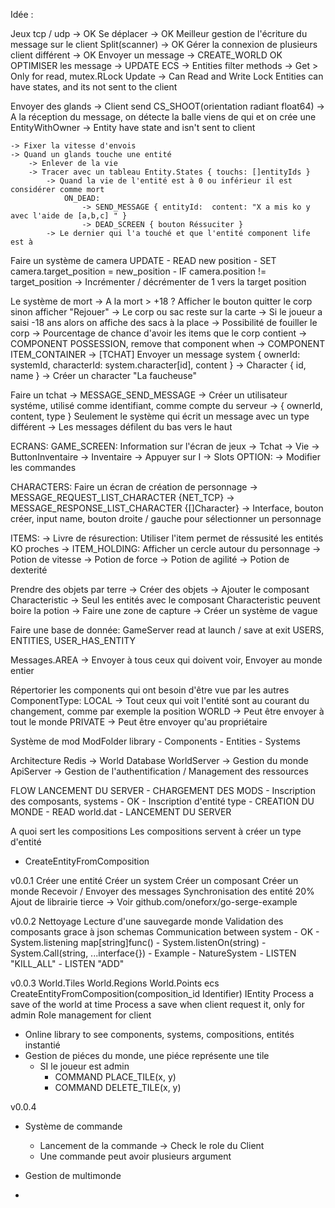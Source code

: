 Idée :

Jeux tcp / udp -> OK
Se déplacer -> OK
Meilleur gestion de l'écriture du message sur le client Split(scanner) -> OK
Gérer la connexion de plusieurs client différent -> OK
Envoyer un message -> CREATE_WORLD OK
OPTIMISER les message -> UPDATE
    ECS
        -> Entities filter methods
            -> Get > Only for read, mutex.RLock Update -> Can Read and Write Lock
Entities can have states, and its not sent to the client

Envoyer des glands
    -> Client send CS_SHOOT(orientation radiant float64)
        -> A la réception du message, on détecte la balle viens de qui et on crée une EntityWithOwner
    -> Entity have state and isn't sent to client

    -> Fixer la vitesse d'envois
    -> Quand un glands touche une entité
        -> Enlever de la vie
        -> Tracer avec un tableau Entity.States { touchs: []entityIds }
            -> Quand la vie de l'entité est à 0 ou inférieur il est considérer comme mort
                ON_DEAD:
                    -> SEND_MESSAGE { entityId:  content: "X a mis ko y avec l'aide de [a,b,c] " }
                    -> DEAD_SCREEN { bouton Réssuciter }
            -> Le dernier qui l'a touché et que l'entité component life est à 
            

Faire un système de camera
    UPDATE
        - READ new position
        - SET camera.target_position = new_position
        - IF camera.position != target_position
            -> Incrémenter / décrémenter de 1 vers la target position


Le système de mort
    -> A la mort > +18 ? Afficher le bouton quitter le corp sinon afficher "Rejouer"
    -> Le corp ou sac reste sur la carte
    -> Si le joueur a saisi -18 ans alors on affiche des sacs à la place
    -> Possibilité de fouiller le corp -> Pourcentage de chance d'avoir les items que le corp contient
    -> COMPONENT POSSESSION, remove that component when 
    -> COMPONENT ITEM_CONTAINER
    -> [TCHAT] Envoyer un message system { ownerId: systemId, characterId: system.character[id], content }
        -> Character { id, name }
            -> Créer un character "La faucheuse"


Faire un tchat
    -> MESSAGE_SEND_MESSAGE
        -> Créer un utilisateur systéme, utilisé comme identifiant, comme compte du serveur
        -> { ownerId, content, type } Seulement le système qui écrit un message avec un type différent
        -> Les messages défilent du bas vers le haut


ECRANS:
GAME_SCREEN: Information sur l'écran de jeux
    -> Tchat
    -> Vie
    -> ButtonInventaire -> Inventaire -> Appuyer sur I
    -> Slots
OPTION:
    -> Modifier les commandes

CHARACTERS: Faire un écran de création de personnage
    -> MESSAGE_REQUEST_LIST_CHARACTER {NET_TCP}
    -> MESSAGE_RESPONSE_LIST_CHARACTER {[]Character}
    -> Interface, bouton créer, input name, bouton droite / gauche pour sélectionner un personnage

ITEMS:
    -> Livre de résurection: Utiliser l'item permet de réssusité les entités KO proches
        -> ITEM_HOLDING: Afficher un cercle autour du personnage
    -> Potion de vitesse
    -> Potion de force
    -> Potion de agilité
    -> Potion de dexterité

Prendre des objets par terre
-> Créer des objets
-> Ajouter le composant Characteristic
-> Seul les entités avec le composant Characteristic peuvent boire la potion
-> Faire une zone de capture
    -> Créer un système de vague

Faire une base de donnée:
    GameServer read at launch / save at exit
    USERS, ENTITIES, USER_HAS_ENTITY


Messages.AREA -> Envoyer à tous ceux qui doivent voir, Envoyer au monde entier

Répertorier les components qui ont besoin d'être vue par les autres
    ComponentType: 
        LOCAL -> Tout ceux qui voit l'entité sont au courant du changement, comme par exemple la position
        WORLD -> Peut être envoyer à tout le monde
        PRIVATE -> Peut être envoyer qu'au propriétaire

Système de mod
ModFolder
    library
        - Components
        - Entities
        - Systems

Architecture
    Redis -> World Database
    WorldServer -> Gestion du monde
    ApiServer -> Gestion de l'authentification / Management des ressources

FLOW LANCEMENT DU SERVER
    - CHARGEMENT DES MODS
        - Inscription des composants, systems - OK
        - Inscription d'entité type
    - CREATION DU MONDE
        - READ world.dat
    - LANCEMENT DU SERVER

A quoi sert les compositions
Les compositions servent à créer un type d'entité

- CreateEntityFromComposition

v0.0.1
Créer une entité
Créer un system
Créer un composant
Créer un monde
Recevoir / Envoyer des messages
Synchronisation des entité 20%
Ajout de librairie tierce -> Voir github.com/oneforx/go-serge-example

v0.0.2
Nettoyage
Lecture d'une sauvegarde monde
Validation des composants grace à json schemas
Communication between system - OK
    - System.listening map[string]func()
    - System.listenOn(string)
    - System.Call(string, ...interface{})
    - Example
        - NatureSystem
            - LISTEN "KILL_ALL"
            - LISTEN "ADD"

v0.0.3
World.Tiles
World.Regions
World.Points
ecs CreateEntityFromComposition(composition_id Identifier) IEntity
Process a save of the world at time
Process a save when client request it, only for admin
Role management for client
- Online library to see components, systems, compositions, entités instantié
- Gestion de piéces du monde, une piéce représente une tile
    - SI le joueur est admin
        - COMMAND PLACE_TILE(x, y)
        - COMMAND DELETE_TILE(x, y)

v0.0.4
- Système de commande
    - Lancement de la commande -> Check le role du Client
    - Une commande peut avoir plusieurs argument
    
- Gestion de multimonde
- 